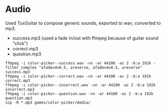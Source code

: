 # Audio

Used TuxGuitar to compose generic sounds, exported to wav, converted to mp3.

- success.mp3 (used a fade in/out with ffmpeg because of guitar sound "click")
- correct.mp3
- question.mp3

```
ffmpeg -i color-picker--success.wav -vn -ar 44100 -ac 2 -b:a 192k -filter_complex "afade=d=0.5, areverse, afade=d=0.5, areverse" success.mp3
ffmpeg -i color-picker--correct.wav -vn -ar 44100 -ac 2 -b:a 192k correct.mp3
ffmpeg -i color-picker--incorrect.wav -vn -ar 44100 -ac 2 -b:a 192k incorrect.mp3
ffmpeg -i color-picker--question.wav -vn -ar 44100 -ac 2 -b:a 192k question.mp3
scp -R *.mp3 games/color-picker/media/
```
